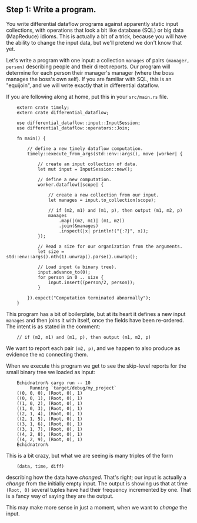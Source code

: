 ## Step 1: Write a program.

You write differential dataflow programs against apparently static input collections, with operations that look a bit like database (SQL) or big data (MapReduce) idioms. This is actually a bit of a trick, because you will have the ability to change the input data, but we'll pretend we don't know that yet.

Let's write a program with one input: a collection `manages` of pairs `(manager, person)` describing people and their direct reports. Our program will determine for each person their manager's manager (where the boss manages the boss's own self). If you are familiar with SQL, this is an "equijoin", and we will write exactly that in differential dataflow.

If you are following along at home, put this in your `src/main.rs` file.

```rust,no_run
    extern crate timely;
    extern crate differential_dataflow;

    use differential_dataflow::input::InputSession;
    use differential_dataflow::operators::Join;

    fn main() {

        // define a new timely dataflow computation.
        timely::execute_from_args(std::env::args(), move |worker| {

            // create an input collection of data.
            let mut input = InputSession::new();

            // define a new computation.
            worker.dataflow(|scope| {

                // create a new collection from our input.
                let manages = input.to_collection(scope);

                // if (m2, m1) and (m1, p), then output (m1, m2, p)
                manages
                    .map(|(m2, m1)| (m1, m2))
                    .join(&manages)
                    .inspect(|x| println!("{:?}", x));
            });

            // Read a size for our organization from the arguments.
            let size = std::env::args().nth(1).unwrap().parse().unwrap();

            // Load input (a binary tree).
            input.advance_to(0);
            for person in 0 .. size {
                input.insert((person/2, person));
            }

        }).expect("Computation terminated abnormally");
    }
```

This program has a bit of boilerplate, but at its heart it defines a new input `manages` and then joins it with itself, once the fields have been re-ordered. The intent is as stated in the comment:

```rust,no_run
    // if (m2, m1) and (m1, p), then output (m1, m2, p)
```

We want to report each pair `(m2, p)`, and we happen to also produce as evidence the `m1` connecting them.

When we execute this program we get to see the skip-level reports for the small binary tree we loaded as input:

        Echidnatron% cargo run -- 10
             Running `target/debug/my_project`
        ((0, 0, 0), (Root, 0), 1)
        ((0, 0, 1), (Root, 0), 1)
        ((1, 0, 2), (Root, 0), 1)
        ((1, 0, 3), (Root, 0), 1)
        ((2, 1, 4), (Root, 0), 1)
        ((2, 1, 5), (Root, 0), 1)
        ((3, 1, 6), (Root, 0), 1)
        ((3, 1, 7), (Root, 0), 1)
        ((4, 2, 8), (Root, 0), 1)
        ((4, 2, 9), (Root, 0), 1)
        Echidnatron%

This is a bit crazy, but what we are seeing is many triples of the form

        (data, time, diff)

describing how the data have *changed*. That's right; our input is actually a *change* from the initially empty input. The output is showing us that at time `(Root, 0)` several tuples have had their frequency incremented by one. That is a fancy way of saying they are the output.

This may make more sense in just a moment, when we want to *change* the input.